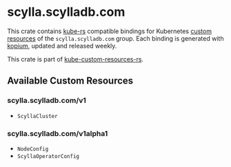 <!--
SPDX-FileCopyrightText: The kube-custom-resources-rs Authors
SPDX-License-Identifier: 0BSD
 -->

# scylla.scylladb.com

This crate contains [kube-rs](https://kube.rs/) compatible bindings for Kubernetes [custom resources](https://kubernetes.io/docs/tasks/extend-kubernetes/custom-resources/custom-resource-definitions/) of the `scylla.scylladb.com` group. Each binding is generated with [kopium](https://github.com/kube-rs/kopium), updated and released weekly.

This crate is part of [kube-custom-resources-rs](https://github.com/metio/kube-custom-resources-rs).

## Available Custom Resources

### scylla.scylladb.com/v1
- `ScyllaCluster`
### scylla.scylladb.com/v1alpha1
- `NodeConfig`
- `ScyllaOperatorConfig`
